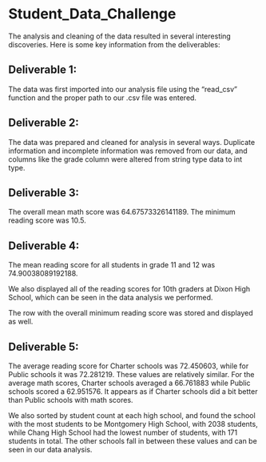 # Student_Data_Challenge

The analysis and cleaning of the data resulted in several interesting discoveries. Here is some key information from the deliverables:

## Deliverable 1:

The data was first imported into our analysis file using the “read_csv” function and the proper path to our .csv file was entered. 

## Deliverable 2:

The data was prepared and cleaned for analysis in several ways. Duplicate information and incomplete information was removed from our data, and columns like the grade column were altered from string type data to int type.

## Deliverable 3:

The overall mean math score was 64.67573326141189. 
The minimum reading score was 10.5. 

## Deliverable 4:

The mean reading score for all students in grade 11 and 12 was 74.90038089192188. 

We also displayed all of the reading scores for 10th graders at Dixon High School, which can be seen in the data analysis we performed. 

The row with the overall minimum reading score was stored and displayed as well.

## Deliverable 5:

The average reading score for Charter schools was 72.450603, while for Public schools it was 72.281219. These values are relatively similar. For the average math scores, Charter schools averaged a 66.761883 while Public schools scored a 62.951576. It appears as if Charter schools did a bit better than Public schools with math scores. 

We also sorted by student count at each high school, and found the school with the most students to be Montgomery High School, with 2038 students, while Chang High School had the lowest number of students, with 171 students in total. The other schools fall in between these values and can be seen in our data analysis. 

